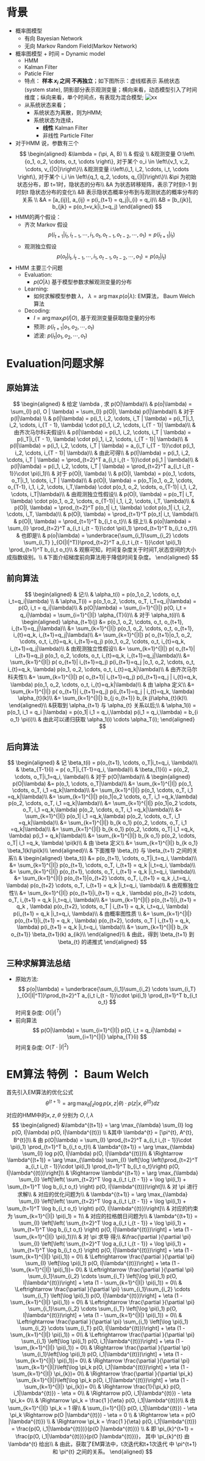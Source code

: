 # 背景
- 概率图模型
  - 有向 Bayesian Network
  - 无向 Markov Random Field(Markov Network) 
- 概率图模型 + 时间 = Dynamic model
  - HMM
  - Kalman Filter
  - Paticle Filer
  - 特点： **样本 $x_i$ 之间 不再独立**；如下图所示：虚线框表示 系统状态(system state), 阴影部分表示观测变量；横向来看，动态模型引入了时间维度；纵向来看，单个时间点，有表现为混合模型;
  ![xx](./markdown_figure/00.svg)
  - 从系统状态来看；
    - 系统状态为离散，则为HMM;
    - 系统状态为连续，
      - **线性** Kalman Filter
      - 非线性 Particle Filter
- 对于HMM 说，参数有三个
$$
\begin{aligned}
&\lambda = (\pi, A, B) \\
& 假设 \\
&观测变量 O:\left\{o_1, o_2, \cdots, o_t, \cdots \right\}, 对于某个 o_i \in \left\{v_1, v_2, \cdots, v_{|O|}\right\}\\
&观测变量 i:\left\{i_1, i_2, \cdots, i_t, \cdots \right\}, 对于某个 i_i \in \left\{q_1, q_2, \cdots, q_{|I|}\right\}\\
&\pi 为初始状态分布，即 t=1时，隐状态的分布\\
&A 为状态转移矩阵，表示了时刻t-1 到时刻t 隐状态分布的变化\\
&B 表示隐状态概率分布到与观测状态的概率分布的关系 \\
&A = [a_{ij}], a_{ij} = p(i_{t+1} = q_j|i_{i} = q_i)\\
&B = [b_{jk}], b_{jk} = p(o_t=v_k|i_t=q_j)
\end{aligned}
$$
- HMM的两个假设：
  - 齐次 Markov 假设
$$
p(i_{t+1}|i_{t}, i_{t - 1}, \cdots, i_{1}, o_{t}, o_{t-1},o_{t-2},\cdots, o_{1}) = p(i_{t+1}|i_{t})
$$
  - 观测独立假设
$$
p(o_{t}|i_{t}, i_{t - 1}, \cdots, i_{1}, o_{t-1},o_{t-2},\cdots, o_{1}) = p(o_{t}|i_{t})
$$
- HMM 主要三个问题
  - Evaluation:
    - $p(O|\lambda)$ 基于模型参数求解观测变量的分布
  - Learning:
    - 如何求解模型参数 $\lambda$， $\lambda = \arg \max p(o|\lambda)$: EM算法， Baum Welch算法
  - Decoding:
    - $I = \arg \max_{I}p(I|O)$, 基于观测变量获取隐变量的分布
    - 预测: $p(i_{t+1}|o_1, o_2, \cdots, o_t)$
    - 滤波: $p(i_t|o_1, o_2, \cdots, o_t)$
# Evaluation问题求解
## 原始算法
$$
\begin{aligned}
& 给定 \lambda , 求 p(O|\lambda)\\
& p(o|\lambda) = \sum_{I} p(I, O | \lambda) = \sum_{I} p(O|I, \lambda) p(I|\lambda)\\
& 对于 p(I|\lambda) \\
& p(I|\lambda) = p(i_1, i_2, \cdots, i_T | \lambda) = p(i_T|i_1, i_2, \cdots, i_{T - 1}, \lambda) \cdot p(i_1, i_2, \cdots, i_{T - 1}| \lambda)\\
& 由齐次马尔科夫假设\\
& p(I|\lambda) = p(i_1, i_2, \cdots, i_T | \lambda) = p(i_T|i_{T - 1}, \lambda) \cdot p(i_1, i_2, \cdots, i_{T - 1}| \lambda)\\
& p(I|\lambda) = p(i_1, i_2, \cdots, i_T | \lambda) = a_{i_T i_{T - 1}}\cdot p(i_1, i_2, \cdots, i_{T - 1}| \lambda)\\
& 由此可得\\
& p(I|\lambda) = p(i_1, i_2, \cdots, i_T | \lambda) = \prod_{t=2}^T a_{i_t i_{t - 1}}\cdot p(i_1 | \lambda)\\
& p(I|\lambda) = p(i_1, i_2, \cdots, i_T | \lambda) = \prod_{t=2}^T a_{i_t i_{t - 1}}\cdot \pi(i_1)\\
& 对于 p(O|I, \lambda) \\
& p(O|I, \lambda) = p(o_1, \cdots, o_T|i_1, \cdots, i_T | \lambda)\\
& p(O|I, \lambda) = p(o_T|o_1, o_2, \cdots, o_{T-1}, i_1, i_2,  \cdots, i_T,\lambda) \cdot p(o_1, o_2, \cdots, o_{T-1}| i_1, i_2,  \cdots, i_T|\lambda)\\
& 由观测独立性假设\\
& p(O|I, \lambda) = p(o_T| i_T, \lambda) \cdot p(o_1, o_2, \cdots, o_{T-1}| i_1, i_2,  \cdots, i_T, \lambda)\\
& p(O|I, \lambda) = \prod_{t=2}^T p(o_t| i_t, \lambda) \cdot p(o_1| i_1, i_2,  \cdots, i_T, \lambda)\\
& p(O|I, \lambda) = \prod_{t=1}^T p(o_t| i_t, \lambda)\\
& p(O|I, \lambda) = \prod_{t=1}^T b_{i_t o_t}\\
& 综上\\
& p(o|\lambda) = \sum_{I} \prod_{t=2}^T a_{i_t i_{t - 1}}\cdot \pi(i_1) \prod_{t=1}^T b_{i_t o_t}\\
& 也即是\\
& p(o|\lambda) = \underbrace{\sum_{i_1}\sum_{i_2} \cdots \sum_{i_T} }_{O(|I|^T)}\prod_{t=2}^T a_{i_t i_{t - 1}}\cdot \pi(i_1) \prod_{t=1}^T b_{i_t o_t}\\
& 观察可知，时间复杂度关于时间T,状态空间的大小成指数级别。\\
&下面介绍梯度前向算法用于降低时间复杂度。
\end{aligned}
$$
## 前向算法
$$
\begin{aligned}
& 记:\\
& \alpha_t(i) = p(o_1,o_2, \cdots, o_t, i_t=q_i|\lambda) \\
& \alpha_T(i) = p(o_1,o_2, \cdots, o_T, i_T=q_i|\lambda) = p(O, i_t = q_i|\lambda)\\
& p(O|\lambda) = \sum_{i=1}^{|I|} p(O, i_t = q_i|\lambda) = \sum_{i=1}^{|I|} \alpha_{T}(i)\\
& 对于 \alpha_t(i)\\
& \begin{aligned}
\alpha_{t+1}(j) &= p(o_1, o_2, \cdots, o_t, o_{t+1}, i_{t+1}=q_j|\lambda)\\
&= \sum_{k=1}^{|I|} p(o_1, o_2, \cdots, o_t, o_{t+1}, i_{t}=q_k, i_{t+1}=q_j|\lambda)\\
&= \sum_{k=1}^{|I|} p( o_{t+1}|o_1, o_2, \cdots, o_t, i_{t}=q_k, i_{t+1}=q_j) p(o_1, o_2, \cdots, o_t, i_{t}=q_k, i_{t+1}=q_j|\lambda)\\
& 由观测独立性假设\\
&= \sum_{k=1}^{|I|} p( o_{t+1}| i_{t+1}=q_j) p(o_1, o_2, \cdots, o_t, i_{t}=q_k, i_{t+1}=q_j|\lambda)\\
&= \sum_{k=1}^{|I|} p( o_{t+1}| i_{t+1}=q_j) p(i_{t+1}=q_j |o_1, o_2, \cdots, o_t, i_{t}=q_k, \lambda) p(o_1, o_2, \cdots, o_t, i_{t}=q_k|\lambda)\\
& 由齐次马尔科夫性\\
&= \sum_{k=1}^{|I|} p( o_{t+1}| i_{t+1}=q_j) p(i_{t+1}=q_j | i_{t}=q_k, \lambda) p(o_1, o_2, \cdots, o_t, i_{t}=q_k|\lambda)\\
& 由 \alpha 定义\\
&= \sum_{k=1}^{|I|} p( o_{t+1}| i_{t+1}=q_j) p(i_{t+1}=q_j | i_{t}=q_k, \lambda) \alpha_{t}(k)\\
&= \sum_{k=1}^{|I|} b_{j o_{t+1}} b_{k j}\alpha_{t}(k)\\
\end{aligned}\\
&获取到 \alpha_{t+1} 与 \alpha_{t} 关系以后;\\
& \alpha_1(i) = p(o_1, i_1 = q_i |\lambda) = p(o_1| i_1 = q_i,\lambda) p(i_1 = q_i,\lambda) = b_{i o_1} \pi(i)\\
& 由此可以递归获取 \alpha_1(i) \cdots \alpha_T(i); 
\end{aligned}
$$
## 后向算法
$$
\begin{aligned}
& 记 \beta_t(i) = p(o_{t+1}, \cdots, o_T|i_t=q_i, \lambda)\\
& \beta_{T-1}(i) = p( o_T|i_{T-1}=q_i, \lambda)\\ 
& \beta_{1}(i) = p(o_2, \cdots, o_T|i_1=q_i, \lambda)\\
& 对于 p(O|\lambda)\\
& \begin{aligned} p(O|\lambda) &= p(o_1, \cdots, o_T|\lambda)\\
&= \sum_{k=1}^{|I|} p(o_1, \cdots, o_T, i_1 =q_k|\lambda)\\
&= \sum_{k=1}^{|I|} p(o_1, \cdots, o_T, i_1 =q_k|\lambda)\\
&= \sum_{k=1}^{|I|} p(o_1|o_2 \cdots, o_T, i_1 =q_k,\lambda) p(o_2, \cdots, o_T, i_1 =q_k|\lambda)\\
&= \sum_{k=1}^{|I|} p(o_1|o_2 \cdots, o_T, i_1 =q_k,\lambda) p(o_2, \cdots, o_T, i_1 =q_k|\lambda)\\
&= \sum_{k=1}^{|I|} p(o_1| i_1 =q_k,\lambda) p(o_2, \cdots, o_T, i_1 =q_k|\lambda)\\
&= \sum_{k=1}^{|I|} b_{k o_1} p(o_2, \cdots, o_T, i_1 =q_k|\lambda)\\
&= \sum_{k=1}^{|I|} b_{k o_1} p(o_2, \cdots, o_T| i_1 =q_k, \lambda) p(i_1 = q_k|\lambda)\\
&= \sum_{k=1}^{|I|} b_{k o_1} p(o_2, \cdots, o_T| i_1 =q_k, \lambda) \pi(k)\\
& 由 \beta 定义\\
&= \sum_{k=1}^{|I|} b_{k o_1} \beta_1(k)\pi(k)\\
\end{aligned}\\
& 下面推导 \beta_{t} 与 \beta_{t+1} 之间的关系\\
& \begin{aligned}
\beta_t(i) &= p(o_{t+1}, \cdots, o_T|i_t=q_i, \lambda)\\
&= \sum_{k=1}^{|I|} p(o_{t+1}, \cdots, o_T, i_{t+1} = q_k |i_t=q_i, \lambda)\\
&= \sum_{k=1}^{|I|} p(o_{t+1}, \cdots, o_T, i_{t+1} = q_k |i_t=q_i, \lambda)\\
&= \sum_{k=1}^{|I|} p(o_{t+1}|o_{t+2} \cdots, o_T, i_{t+1} = q_k ,i_t=q_i, \lambda) p(o_{t+2} \cdots, o_T, i_{t+1} = q_k |i_t=q_i, \lambda)\\
& 由观察独立性\\
&= \sum_{k=1}^{|I|} p(o_{t+1}|i_{t+1} = q_k , \lambda) p(o_{t+2} \cdots, o_T, i_{t+1} = q_k |i_t=q_i, \lambda)\\
&= \sum_{k=1}^{|I|} p(o_{t+1}|i_{t+1} = q_k , \lambda) p(o_{t+2}, \cdots, o_T | i_{t+1} = q_k, i_t=q_i, \lambda) p(i_{t+1} = q_k |i_t=q_i, \lambda)\\
& 由概率图性质 \\
&= \sum_{k=1}^{|I|} p(o_{t+1}|i_{t+1} = q_k , \lambda) p(o_{t+2}, \cdots, o_T | i_{t+1} = q_k, \lambda) p(i_{t+1} = q_k |i_t=q_i, \lambda)\\
&= \sum_{k=1}^{|I|} b_{k o_{t+1}} \beta_{t+1}(k) a_{ik}\\
\end{aligned}\\
& 由此，得到 \beta_{t+1} 到 \beta_{t} 的递推式
\end{aligned}
$$
## 三种求解算法总结
- 原始方法:
$$
p(o|\lambda) = \underbrace{\sum_{i_1}\sum_{i_2} \cdots \sum_{i_T} }_{O(|I|^T)}\prod_{t=2}^T a_{i_t i_{t - 1}}\cdot \pi(i_1) \prod_{t=1}^T b_{i_t o_t}
$$
时间复杂度: $O(|I|^T)$
- 前向算法
$$
p(O|\lambda) = \sum_{i=1}^{|I|} p(O, i_t = q_i|\lambda) = \sum_{i=1}^{|I|} \alpha_{T}(i)
$$
时间复杂度: $O(T \cdot |I|^2)$
# EM算法 特例 ： Baum Welch
首先引入EM算法的优化公式
$$
\theta^{(t+1)} = \arg \max_{\theta} \int_z \log p(x, z|\theta) \cdot p(z|x, \theta^{(t)})dz
$$
对应的HMM中的$x, z, \theta$ 分别为 $O, I, \lambda$
$$
\begin{aligned}
&\lambda^{(t+1)} = \arg \max_{\lambda} \sum_{I} log p(O, I|\lambda) p(O, I|\lambda^{(t)}) \\
&其中 \lambda^{t} = [\pi^{t}, A^{t}, B^{t}]\\
& 由 p(O|\lambda) = \sum_{I} \prod_{t=2}^T a_{i_t i_{t - 1}}\cdot \pi(i_1) \prod_{t=1}^T b_{i_t o_t}\\
& \lambda^{(t+1)} = \arg \max_{\lambda} \sum_{I} log p(O, I|\lambda) p(O, I|\lambda^{(t)})\\
& \Rightarrow \lambda^{(t+1)} = \arg \max_{\lambda} \sum_{I} \left[\log \left(\prod_{t=2}^T a_{i_t i_{t - 1}}\cdot \pi(i_1) \prod_{t=1}^T b_{i_t o_t}\right)  p(O, I|\lambda^{(t)})\right]\\
& \Rightarrow \lambda^{(t+1)} = \arg \max_{\lambda} \sum_{I} \left[\left( \sum_{t=2}^T \log a_{i_t i_{t - 1}} + \log \pi(i_1) +  \sum_{t=1}^T \log b_{i_t o_t}  \right) p(O, I|\lambda^{(t)})\right]\\
& 对 \pi 进行求解\\
& 对应的优化问题为\\
& \lambda^{(t+1)} = \arg \max_{\lambda} \sum_{I} \left[\left( \sum_{t=2}^T \log a_{i_t i_{t - 1}} + \log \pi(i_1) +  \sum_{t=1}^T \log b_{i_t o_t}  \right) p(O, I|\lambda^{(t)})\right]\\
& 对应的约束为 \sum_{k=1}^{|I|} \pi(i_1) = 1\\ 
& 对应的拉格朗日问题为\\
& \lambda^{(t+1)} = \sum_{I} \left[\left( \sum_{t=2}^T \log a_{i_t i_{t - 1}} + \log \pi(i_1) +  \sum_{t=1}^T \log b_{i_t o_t}  \right) p(O, I|\lambda^{(t)})\right] + \eta (1 - \sum_{k=1}^{|I|} \pi(i_1))\\
& 对 \pi 求导 得;\\
&\frac{\partial }{\partial \pi} \sum_{I} \left[\left( \sum_{t=2}^T \log a_{i_t i_{t - 1}} + \log \pi(i_1) +  \sum_{t=1}^T \log b_{i_t o_t}  \right) p(O, I|\lambda^{(t)})\right] + \eta (1 - \sum_{k=1}^{|I|} \pi(i_1))  = 0\\
& \Leftrightarrow \frac{\partial }{\partial \pi} \sum_{I} \left[\log \pi(i_1) p(O, I|\lambda^{(t)})\right] + \eta (1 - \sum_{k=1}^{|I|} \pi(i_1))= 0\\
& \Leftrightarrow \frac{\partial }{\partial \pi} \sum_{i_1}\sum_{i_2} \cdots \sum_{i_T} \left[\log \pi(i_1) p(O, I|\lambda^{(t)})\right] + \eta (1 - \sum_{k=1}^{|I|} \pi(i_1)) = 0\\
& \Leftrightarrow \frac{\partial }{\partial \pi} \sum_{i_1}\sum_{i_2} \cdots \sum_{i_T} \left[\log \pi(i_1) p(O, I|\lambda^{(t)})\right] + \eta (1 - \sum_{k=1}^{|I|} \pi(i_1)) = 0\\
& \Leftrightarrow \frac{\partial }{\partial \pi} \sum_{i_1}\sum_{i_2} \cdots \sum_{i_T} \left[\log \pi(i_1) p(O, I|\lambda^{(t)})\right] + \eta (1 - \sum_{k=1}^{|I|} \pi(i_1)) = 0\\
& \Leftrightarrow \frac{\partial }{\partial \pi} \sum_{i_1} \left[\log \pi(i_1) \sum_{i_2} \cdots \sum_{i_T} p(O, I|\lambda^{(t)})\right] + \eta (1 - \sum_{k=1}^{|I|} \pi(i_1)) = 0\\
& \Leftrightarrow \frac{\partial }{\partial \pi} \sum_{i_1} \left[\log \pi(i_1)  p(O, i_1|\lambda^{(t)})\right] + \eta (1 - \sum_{k=1}^{|I|} \pi(i_1)) = 0\\
& \Rightarrow \frac{\partial }{\partial \pi} \sum_{i_1}\left[\log \pi(i_1)  p(O, i_1|\lambda^{(t)})\right] + \eta (1 - \sum_{k=1}^{|I|} \pi(i_1))= 0\\
& \Rightarrow \frac{\partial }{\partial \pi} \sum_{k=1}^{|I|}\left[\log \pi_k  p(O, i_1|\lambda^{(t)})\right] + \eta (1 - \sum_{k=1}^{|I|} \pi_{k})= 0\\
& \Rightarrow \frac{\partial }{\partial \pi_k} \sum_{k=1}^{|I|}\left[\log \pi_k  p(O, i_1|\lambda^{(t)})\right] + \eta (1 - \sum_{k=1}^{|I|} \pi_{k})= 0\\
& \Rightarrow  \frac{1}{\pi_k}  p(O, i_1|\lambda^{(t)}) - \eta = 0\\
& \Rightarrow  p(O, i_1|\lambda^{(t)}) - \eta \pi_k= 0\\
& \Rightarrow \pi_k = \frac{1 }{\eta} p(O, i_1|\lambda^{(t)})\\
& 由 \sum_{k=1}^{|I|} \pi_k = 1 得\\
& \sum_{i=1}^{|I|} p(O, i_1|\lambda^{(t)}) - \eta \pi_k \Rightarrow p(O |\lambda^{(t)}) - \eta = 0 \\
& \Rightarrow \eta = p(O |\lambda^{(t)}) \\
& \Rightarrow \pi_k = \frac{1 }{\eta} p(O, i_1|\lambda^{(t)}) = \frac{p(O, i_1|\lambda^{(t)})}{p(O |\lambda^{(t)})} \\
& 即 \pi_{k}^{t+1} = \frac{p(O, i_1|\lambda^{(t)})}{p(O |\lambda^{(t)})}， 其中 \pi_{k}^{t} 由 \lambda^{t} 给出\\
& 由此，获取了EM算法中，t次迭代和t+1次迭代 中 \pi^{t+1} 和 \pi^{t} 之间的关系。
\end{aligned}
$$